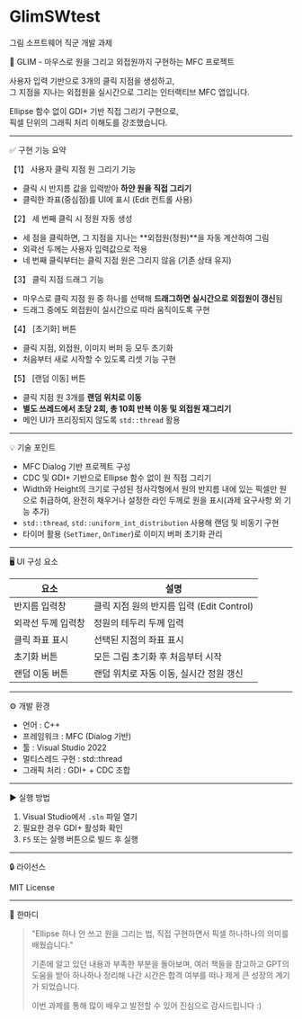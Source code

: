 # GlimSWtest
그림 소프트웨어 직군 개발 과제

🎯 GLIM - 마우스로 원을 그리고 외접원까지 구현하는 MFC 프로젝트

사용자 입력 기반으로 3개의 클릭 지점을 생성하고,  
그 지점을 지나는 외접원을 실시간으로 그리는 인터랙티브 MFC 앱입니다.

Ellipse 함수 없이 GDI+ 기반 직접 그리기 구현으로,  
픽셀 단위의 그래픽 처리 이해도를 강조했습니다.

---

 ✅ 구현 기능 요약

 【1】 사용자 클릭 지점 원 그리기 기능
- 클릭 시 반지름 값을 입력받아 **하얀 원을 직접 그리기**
- 클릭한 좌표(중심점)를 UI에 표시 (Edit 컨트롤 사용)

 【2】 세 번째 클릭 시 정원 자동 생성
- 세 점을 클릭하면, 그 지점을 지나는 **외접원(정원)**을 자동 계산하여 그림
- 외곽선 두께는 사용자 입력값으로 적용
- 네 번째 클릭부터는 클릭 지점 원은 그리지 않음 (기존 상태 유지)

 【3】 클릭 지점 드래그 기능
- 마우스로 클릭 지점 원 중 하나를 선택해 **드래그하면 실시간으로 외접원이 갱신**됨
- 드래그 중에도 외접원이 실시간으로 따라 움직이도록 구현

 【4】 [초기화] 버튼
- 클릭 지점, 외접원, 이미지 버퍼 등 모두 초기화
- 처음부터 새로 시작할 수 있도록 리셋 기능 구현

 【5】 [랜덤 이동] 버튼
- 클릭 지점 원 3개를 **랜덤 위치로 이동**
- **별도 쓰레드에서 초당 2회, 총 10회 반복 이동 및 외접원 재그리기**
- 메인 UI가 프리징되지 않도록 `std::thread` 활용

---

 💡 기술 포인트

- MFC Dialog 기반 프로젝트 구성
- CDC 및 GDI+ 기반으로 Ellipse 함수 없이 원 직접 그리기
- Width와 Height의 크기로 구성된 정사각형에서 원의 반지름 내에 있는 픽셀만 원으로 취급하여,
  완전히 채우거나 설정한 라인 두께로 원을 표시(과제 요구사항 외 기능 추가)
- `std::thread`, `std::uniform_int_distribution` 사용해 랜덤 및 비동기 구현
- 타이머 활용 (`SetTimer`, `OnTimer`)로 이미지 버퍼 초기화 관리

---

 🖥️ UI 구성 요소

| 요소         | 설명                                  |
|--------------|---------------------------------------|
| 반지름 입력창 | 클릭 지점 원의 반지름 입력 (Edit Control) |
| 외곽선 두께 입력창 | 정원의 테두리 두께 입력                   |
| 클릭 좌표 표시 | 선택된 지점의 좌표 표시                  |
| 초기화 버튼   | 모든 그림 초기화 후 처음부터 시작           |
| 랜덤 이동 버튼 | 랜덤 위치로 자동 이동, 실시간 정원 갱신    |

---

 ⚙️ 개발 환경

- 언어 : C++  
- 프레임워크 : MFC (Dialog 기반)  
- 툴 : Visual Studio 2022  
- 멀티스레드 구현 : std::thread  
- 그래픽 처리 : GDI+ + CDC 조합

---

 ▶️ 실행 방법

1. Visual Studio에서 `.sln` 파일 열기  
2. 필요한 경우 GDI+ 활성화 확인  
3. `F5` 또는 실행 버튼으로 빌드 후 실행

---

 🔒 라이선스

MIT License

---

 💬 한마디

> "Ellipse 하나 안 쓰고 원을 그리는 법, 직접 구현하면서 픽셀 하나하나의 의미를 배웠습니다."  
>  
> 기존에 알고 있던 내용과 부족한 부분을 돌아보며, 여러 책들을 참고하고 GPT의 도움을 받아 하나하나 정리해 나간 시간은 합격 여부를 떠나 제게 큰 성장의 계기가 되었습니다. 
>
> 이번 과제를 통해 많이 배우고 발전할 수 있어 진심으로 감사드립니다 :)
